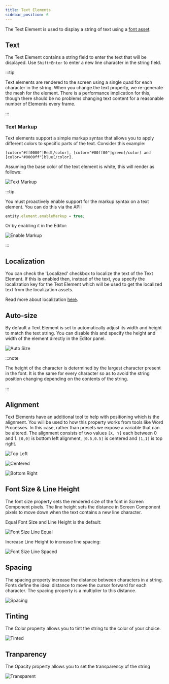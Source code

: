 ```yaml
---
title: Text Elements
sidebar_position: 6
---
```


The Text Element is used to display a string of text using a [font asset][1].

## Text

The Text Element contains a string field to enter the text that will be displayed. Use `Shift+Enter` to enter a new line character in the string field.

:::tip

Text elements are rendered to the screen using a single quad for each character in the string. When you change the text property, we re-generate the mesh for the element. There is a performance implication for this, though there should be no problems changing text content for a reasonable number of Elements every frame.

:::

### Text Markup

Text elements support a simple markup syntax that allows you to apply different colors to specific parts of the text. Consider this example:

```none
[color="#ff0000"]Red[/color], [color="#00ff00"]green[/color] and [color="#0000ff"]blue[/color].
```

Assuming the base color of the text element is white, this will render as follows:

![Text Markup](/img/user-manual/user-interface/text-element/text-markup.png)

:::tip

You must proactively enable support for the markup syntax on a text element. You can do this via the API:

```javascript
entity.element.enableMarkup = true;
```

Or by enabling it in the Editor:

![Enable Markup](/img/user-manual/user-interface/text-element/enable-markup.png)

:::

## Localization

You can check the 'Localized' checkbox to localize the text of the Text Element. If this is enabled then, instead of the text, you specify the localization key for the Text Element which will be used to get the localized text from the localization assets.

Read more about localization [here][11].

## Auto-size

By default a Text Element is set to automatically adjust its width and height to match the text string. You can disable this and specify the height and width of the element directly in the Editor panel.

![Auto Size](/img/user-manual/user-interface/text-element/auto-size.png)

:::note

The height of the character is determined by the largest character present in the font. It is the same for every character so as to avoid the string position changing depending on the contents of the string.

:::

## Alignment

Text Elements have an additional tool to help with positioning which is the alignment. You will be used to how this property works from tools like Word Processes. In this case, rather than presets we expose a variable that can be altered. The alignment consists of two values `[X, Y]` each between 0 and 1. `[0,0]` is bottom left alignment, `[0.5,0.5]` is centered and `[1,1]` is top right.

![Top Left](/img/user-manual/user-interface/text-element/alignment-bottom-left.png)

![Centered](/img/user-manual/user-interface/text-element/alignment-centered.png)

![Bottom Right](/img/user-manual/user-interface/text-element/alignment-top-right.png)

## Font Size & Line Height

The font size property sets the rendered size of the font in Screen Component pixels. The line height sets the distance in Screen Component pixels to move down when the text contains a new line character.

Equal Font Size and Line Height is the default:

![Font Size Line Equal](/img/user-manual/user-interface/text-element/font-line-equal.png)

Increase Line Height to increase line spacing:

![Font Size Line Spaced](/img/user-manual/user-interface/text-element/font-line-spaced.png)

## Spacing

The spacing property increase the distance between characters in a string. Fonts define the ideal distance to move the cursor forward for each character. The spacing property is a multiplier to this distance.

![Spacing](/img/user-manual/user-interface/text-element/spacing.png)

## Tinting

The Color property allows you to tint the string to the color of your choice.

![Tinted](/img/user-manual/user-interface/text-element/tinted.png)

## Tranparency

The Opacity property allows you to set the transparency of the string

![Transparent](/img/user-manual/user-interface/text-element/transparent.png)

[1]: /user-manual/assets/types/font
[11]: /user-manual/user-interface/localization
